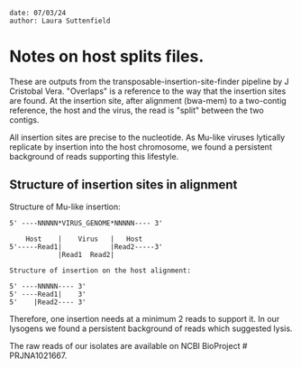 ```
date: 07/03/24
author: Laura Suttenfield
```
# Notes on host splits files. 

These are outputs from the transposable-insertion-site-finder pipeline by J Cristobal Vera. 
"Overlaps" is a reference to the way that the insertion sites are found. At the insertion site, 
after alignment (bwa-mem) to a two-contig reference, the host and the virus,  the read is "split" 
between the two contigs.  

All insertion sites are precise to the nucleotide. As Mu-like viruses lytically replicate by 
insertion into the host chromosome, we found a persistent background of reads supporting this 
lifestyle. 

## Structure of insertion sites in alignment

Structure of Mu-like insertion: 
```
5' ----NNNNN*VIRUS_GENOME*NNNNN---- 3'

    Host    |    Virus   |   Host
5'-----Read1|			 |Read2-----3'
            |Read1  Read2|

Structure of insertion on the host alignment:

5' ----NNNNN---- 3'
5' ----Read1|    3' 
5'    |Read2---- 3'
```
Therefore, one insertion needs at a minimum 2 reads to support it. In our lysogens we found a 
persistent background of reads which suggested lysis. 

The raw reads of our isolates are available on NCBI BioProject # PRJNA1021667. 



